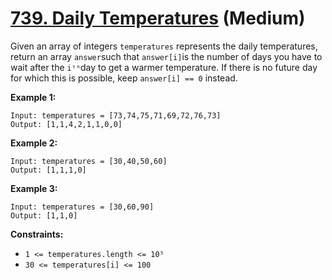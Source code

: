 # [739. Daily Temperatures][link] (Medium)

[link]: https://leetcode.com/problems/daily-temperatures/

Given an array of integers `temperatures` represents the daily temperatures, return an array
`answer`such that `answer[i]`is the number of days you have to wait after the `iᵗʰ`day to get a
warmer temperature. If there is no future day for which this is possible, keep `answer[i] == 0`
instead.

**Example 1:**

```
Input: temperatures = [73,74,75,71,69,72,76,73]
Output: [1,1,4,2,1,1,0,0]
```

**Example 2:**

```
Input: temperatures = [30,40,50,60]
Output: [1,1,1,0]
```

**Example 3:**

```
Input: temperatures = [30,60,90]
Output: [1,1,0]
```

**Constraints:**

- `1 <= temperatures.length <= 10⁵`
- `30 <= temperatures[i] <= 100`
